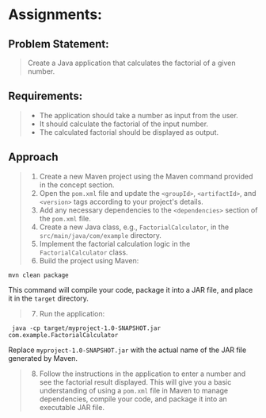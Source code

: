 # Assignments:


## Problem Statement: 
> Create a Java application that calculates the factorial of a given number.

## Requirements:
> - The application should take a number as input from the user.
> - It should calculate the factorial of the input number.
> - The calculated factorial should be displayed as output.

## Approach 
> 1. Create a new Maven project using the Maven command provided in the concept section.
> 2. Open the `pom.xml` file and update the `<groupId>`, `<artifactId>`, and `<version>` tags according to your project's details.
> 3. Add any necessary dependencies to the `<dependencies>` section of the `pom.xml` file.
> 4. Create a new Java class, e.g., `FactorialCalculator`, in the `src/main/java/com/example` directory.
> 5. Implement the factorial calculation logic in the `FactorialCalculator` class.
> 6. Build the project using Maven:

   `mvn clean package`
 

This command will compile your code, package it into a JAR file, and place it in the `target` directory.
> 7. Run the application:


  ` java -cp target/myproject-1.0-SNAPSHOT.jar com.example.FactorialCalculator`

Replace `myproject-1.0-SNAPSHOT.jar` with the actual name of the JAR file generated by Maven.
> 8. Follow the instructions in the application to enter a number and see the factorial result displayed. This will give you a basic understanding of using a `pom.xml` file in Maven to manage dependencies, compile your code, and package it into an executable JAR file.
